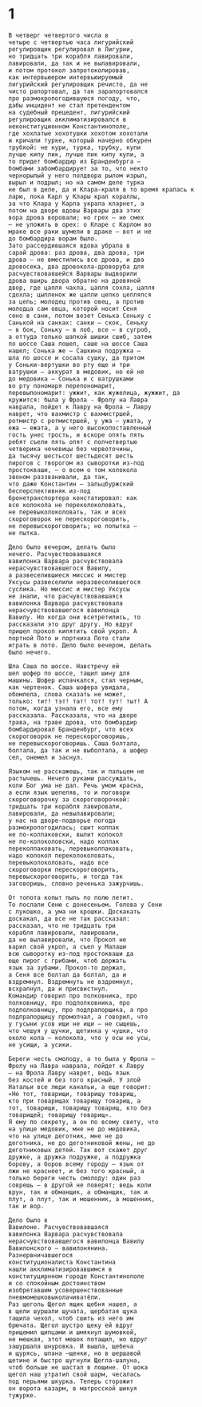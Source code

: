 # 1

	В четверг четвертого числа в
	четыре с четвертью часа лигурийский
	регулировщик регулировал в Лигурии,
	но тридцать три корабля лавировали,
	лавировали, да так и не вылавировали,
	и потом протокол запротоколировав,
	как интервьюером интервьюируемый
	лигурийский регулировщик речисто, да не
	чисто рапортовал, да так зарапортовался
	про размокропогодившуюся погоду, что,
	дабы инцидент не стал претендентом
	на судебный прецедент, лигурийский
	регулировщик акклиматизировался в
	неконституционном Константинополе,
	где хохлатые хохотушки хохотом хохотали
	и кричали турке, который начерно обкурен
	трубкой: не кури, турка, трубку, купи
	лучше кипу пик, лучше пик кипу купи, а
	то придет бомбардир из Бранденбурга —
	бомбами забомбардирует за то, что некто
	чернорылый у него полдвора рылом изрыл,
	вырыл и подрыл; но на самом деле турка
	не был в деле, да и Клара-краля в то время кралась к
	ларю, пока Карл у Клары крал кораллы,
	за что Клара у Карла украла кларнет, а
	потом на дворе вдовы Варвары два этих
	вора дрова воровали; но грех — не смех
	— не уложить в орех: о Кларе с Карлом во
	мраке все раки шумели в драке — вот и не
	до бомбардира ворам было.
	Зато рассердившаяся вдова убрала в
	сарай дрова: раз дрова, два дрова, три
	дрова — не вместились все дрова, и два
	дровосека, два дровокола-дроворуба для
	расчувствовавшейся Варвары выдворили
	дрова вширь двора обратно на дровяной
	двор, где цапля чахла, цапля сохла, цапля
	сдохла; цыпленок же цапли цепко цеплялся
	за цепь; молодец против овец, а против
	молодца сам овца, которой носит Сеня
	сено в сани, потом везет Сенька Соньку с
	Санькой на санках: санки — скок, Сеньку
	— в бок, Соньку — в лоб, все — в сугроб,
	а оттуда только шапкой шишки сшиб, затем
	по шоссе Саша пошел, саше на шоссе Саша
	нашел; Сонька же — Сашкина подружка —
	шла по шоссе и сосала сушку, да притом
	у Соньки-вертушки во рту еще и три
	ватрушки — аккурат в медовик, но ей не
	до медовика — Сонька и с ватрушками
	во рту пономаря перепономарит,
	перевыпономарит: ужжит, как жужелица, жужжит, да
	кружится: была у Фрола - Фролу на Лавра
	наврала, пойдет к Лавру на Фрола — Лавру
	наврет, что вахмистр с вахмистршей,
	ротмистр с ротмистршей, у ужа — ужата, у
	ежа — ежата, а у него высокопоставленный
	гость унес трость, и вскоре опять пять
	ребят съели пять опят с полчетвертью
	четверика чечевицы без червоточины,
	да тысячу шестьсот шестьдесят шесть
	пирогов с творогом из сыворотки из-под
	простокваши, — о всем о том колокола
	звоном раззванивали, да так,
	что даже Константин — зальцбуржский
	бесперспективняк из-под
	бронетранспортера констатировал: как
	все колокола не переколоколовать,
	не перевыколоколовать, так и всех
	скороговорок не перескороговорить,
	не перевыскороговорить; но попытка —
	не пытка.

	Дело было вечером, делать было
	нечего. Расчувствовавшаяся
	вавилонка Варвара расчувствовала
	нерасчувствовавшегося Вавилу,
	а развеселившиеся миссис и мистер
	Уксусы развеселили неразвеселившегося
	суслика. Но миссис и мистер Уксусы
	не знали, что расчувствовавшаяся
	вавилонка Варвара расчувствовала
	нерасчувствовавшегося вавилонца
	Вавилу. Но когда они всетретились, то
	рассказали это друг другу. Но вдруг
	пришел прокоп кипятить свой укроп. А
	портной Пото и портниха Пото стали
	играть в лото. Дело было вечером, делать
	было нечего.

	Шла Саша по шоссе. Навстречу ей
	шел шофер по шоссе, тащил шину для
	машины. Шофер испачкался, стал черным,
	как чертенок. Саша шофера увидала,
	обомлела, слова сказать не может,
	только: тит! тэт! тат! тот! тут! тыт! А
	потом, когда узнала его, все ему
	рассказала. Рассказала, что на дворе
	трава, на траве дрова, что бомбардир
	бомбардировал Бранденбург, что всех
	скороговорок не перескороговоришь,
	не перевыскороговоришь. Саша болтала,
	болтала, да так и не выболтала, а шофер
	сел, онемел и заснул.

	Языком не расскажешь, так и пальцем не
	растычешь. Нечего руками рассуждать,
	коли Бог ума не дал. Речь умом красна,
	а если язык шепеляв, то и поговори
	скороговорочку за скороговорочкой:
	тридцать три корабля лавировали,
	лавировали, да невылавировали;
	у нас на дворе-подворье погода
	размокропогодилась; сшит колпак
	не по-колпаковски, вылит колокол
	не по-колоколовски, надо колпак
	переколпаковать, перевыколпаковать,
	надо колокол переколоколовать,
	перевыколоколовать, надо все
	скороговорки перескороговорить,
	перевыскороговорить, и тогда так
	заговоришь, словно реченька зажурчишь.

	От топота копыт пыль по полю летит.
	То послали Сеню с донесеньем. Голова у Сени
	с лукошко, а ума ни крошки. Доскакать
	доскакал, да все не так рассказал:
	рассказал, что не тридцать три
	корабля лавировали, лавировали,
	да не вылавировали, что Прокоп не
	варил свой укроп, а съел у Малаши
	всю сыворотку из-под простокваши да
	еще пирог с грибами, чтоб держать
	язык за зубами. Прокоп-то держал,
	а Сеня все болтал да болтал, да и
	вздремнул. Вздремнуть не вздремнул,
	всхрапнул, да и присвистнул.
	Командир говорил про полковника, про
	полковницу, про подполковника, про
	подполковницу, про подпрапорщика, а про
	подпрапорщицу промолчал, а говорил, что
	у гусыни усов ищи не ищи — не сыщешь,
	что чешуя у щучки, щетинка у чушки, что
	около кола — колокола, что у осы не усы,
	не усищи, а усики.

	Береги честь смолоду, а то была у Фрола —
	Фролу на Лавра наврала, пойдет к Лавру
	— на Фрола Лавру наврет, ведь язык
	без костей и без того красный. У злой
	Натальи все люди канальи, а еще говорит:
	«Не тот, товарищи, товарищу товарищ,
	кто при товарищах товарищу товарищ, а
	тот, товарищи, товарищу товарищ, кто без
	товарищей; товарищу товарищ».
	Я ему по секрету, а он по всему свету, что
	на улице медовик, мне не до медовика,
	что на улице деготник, мне не до
	деготника, не до деготниковой жены, не до
	деготниковых детей. Так вот скажет друг
	дружке, а дружка подружке, а подружка
	борову, а боров всему городу — язык от
	лжи не краснеет, и без того красный, а
	только береги честь смолоду: один раз
	соврешь — в другой не поверят; ведь коли
	врун, так и обманщик, а обманщик, так и
	плут, а плут, так и мошенник, а мошенник,
	так и вор.

	Дело было в
	Вавилоне. Расчувствовавшаяся
	вавилонка Варвара расчувствовала
	нерасчувствовавщегося вавилонца Вавилу
	Вавилонского — вавилонянина.
	Разнервничавшегося
	конституционалиста Константина
	нашли акклиматизировавшимся в
	конституцирнном городе Константинополе
	и со спокойным достоинством
	изобретавшим усовершенствованные
	пневмомешковыколачиватёли.
	Раз щеголь Щегол ящик щебня нашел, а
	в щели шуршали щучата, щербатая щука
	тащила чехол, чтоб сшить из него им
	брючата. Щегол шустро щеку ей вдруг
	прищемил щипцами и шмякнул шумовкой,
	не мешкая, этот мешок потащил, но вдруг
	зашуршала шнуровка. И вышла, щебеча
	и щурясь, шпана —щенки, но в шершавой
	щетине и быстро шугнули Щегла-шалуна,
	чтоб больше не шастал в лощине. От шока
	щегол наш утратил свой шарм, чесалась
	под перьями шкурка. Теперь сторожит
	он ворота казарм, в матросской шикуя
	тужурке.
